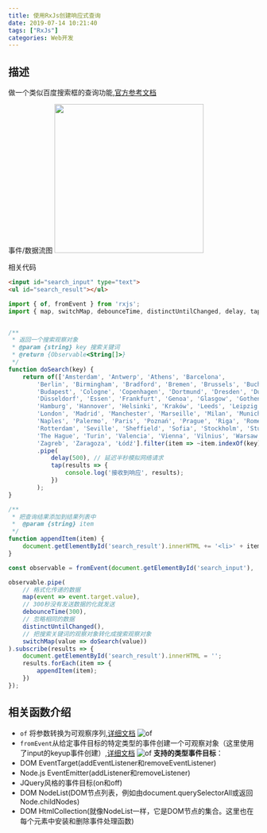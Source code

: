 ```yaml
---
title: 使用RxJs创建响应式查询
date: 2019-07-14 10:21:40
tags: ["RxJs"]
categories: Web开发
---
```


## 描述
做一个类似百度搜索框的查询功能,[官方参考文档](https://rxjs-dev.firebaseapp.com/)

事件/数据流图
<img src="/images/rxjs/search.png" width="300">
<!--more-->

相关代码

```html
<input id="search_input" type="text">
<ul id="search_result"></ul>
```

```js
import { of, fromEvent } from 'rxjs';
import { map, switchMap, debounceTime, distinctUntilChanged, delay, tap } from 'rxjs/operators';


/**
 * 返回一个搜索观察对象
 * @param {string} key 搜索关键词
 * @return {Observable<String[]>}
 */
function doSearch(key) {
    return of(['Amsterdam', 'Antwerp', 'Athens', 'Barcelona',
        'Berlin', 'Birmingham', 'Bradford', 'Bremen', 'Brussels', 'Bucharest',
        'Budapest', 'Cologne', 'Copenhagen', 'Dortmund', 'Dresden', 'Dublin',
        'Düsseldorf', 'Essen', 'Frankfurt', 'Genoa', 'Glasgow', 'Gothenburg',
        'Hamburg', 'Hannover', 'Helsinki', 'Kraków', 'Leeds', 'Leipzig', 'Lisbon',
        'London', 'Madrid', 'Manchester', 'Marseille', 'Milan', 'Munich', 'Málaga',
        'Naples', 'Palermo', 'Paris', 'Poznań', 'Prague', 'Riga', 'Rome',
        'Rotterdam', 'Seville', 'Sheffield', 'Sofia', 'Stockholm', 'Stuttgart',
        'The Hague', 'Turin', 'Valencia', 'Vienna', 'Vilnius', 'Warsaw', 'Wrocław',
        'Zagreb', 'Zaragoza', 'Łódź'].filter(item => ~item.indexOf(key)))
        .pipe(
            delay(500), // 延迟半秒模拟网络请求
            tap(results => {
                console.log('接收到响应', results);
            })
        );
}

/**
 * 把查询结果添加到结果列表中
 *  @param {string} item
 */
function appendItem(item) {
    document.getElementById('search_result').innerHTML += '<li>' + item + '</li>';
}

const observable = fromEvent(document.getElementById('search_input'), 'keyup');

observable.pipe(
    // 格式化传递的数据
    map(event => event.target.value),
    // 300秒没有发送数据的化就发送
    debounceTime(300),
    // 忽略相同的数据
    distinctUntilChanged(),
    // 把搜索关键词的观察对象转化成搜索观察对象
    switchMap(value => doSearch(value))
).subscribe(results => {
    document.getElementById('search_result').innerHTML = '';
    results.forEach(item => {
        appendItem(item);
    })
});

```

## 相关函数介绍
* `of` 将参数转换为可观察序列,[详细文档](https://rxjs-dev.firebaseapp.com/api/index/function/of)
![of](/images/rxjs/of.png)
* `fromEvent`从给定事件目标的特定类型的事件创建一个可观察对象（这里使用了input的keyup事件创建）,[详细文档](https://rxjs-dev.firebaseapp.com/api/index/function/fromEvent)
![of](/images/rxjs/fromEvent.png)
**支持的类型事件目标**：
 * DOM EventTarget(addEventListener和removeEventListener)
 * Node.js EventEmitter(addListener和removeListener)
 * JQuery风格的事件目标(on和off)
 * DOM NodeList(DOM节点列表，例如由document.querySelectorAll或返回Node.childNodes)
 * DOM HtmlCollection(就像NodeList一样，它是DOM节点的集合。这里也在每个元素中安装和删除事件处理函数)